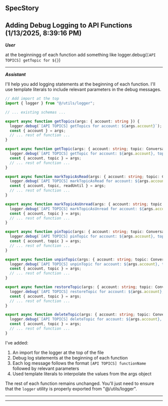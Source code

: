 ## SpecStory

## Adding Debug Logging to API Functions (1/13/2025, 8:39:16 PM)

_**User**_

at the beginningg of each function add something like logger.debug(`[API TOPICS] getTopic for ${}`)

---

_**Assistant**_

I'll help you add logging statements at the beginning of each function. I'll use template literals to include relevant parameters in the debug messages.

```typescript:utils/api/topics.ts
// Add import at the top
import { logger } from "@/utils/logger";

// ... existing schemas ...

export async function getTopics(args: { account: string }) {
  logger.debug(`[API TOPICS] getTopics for account: ${args.account}`);
  const { account } = args;
  // ... rest of function ...
}

export async function getTopic(args: { account: string; topic: ConversationTopic }) {
  logger.debug(`[API TOPICS] getTopic for account: ${args.account}, topic: ${args.topic}`);
  const { account, topic } = args;
  // ... rest of function ...
}

export async function markTopicAsRead(args: { account: string; topic: ConversationTopic; readUntil: number }) {
  logger.debug(`[API TOPICS] markTopicAsRead for account: ${args.account}, topic: ${args.topic}, readUntil: ${args.readUntil}`);
  const { account, topic, readUntil } = args;
  // ... rest of function ...
}

export async function markTopicAsUnread(args: { account: string; topic: ConversationTopic }) {
  logger.debug(`[API TOPICS] markTopicAsUnread for account: ${args.account}, topic: ${args.topic}`);
  const { account, topic } = args;
  // ... rest of function ...
}

export async function pinTopic(args: { account: string; topic: ConversationTopic }) {
  logger.debug(`[API TOPICS] pinTopic for account: ${args.account}, topic: ${args.topic}`);
  const { account, topic } = args;
  // ... rest of function ...
}

export async function unpinTopic(args: { account: string; topic: ConversationTopic }) {
  logger.debug(`[API TOPICS] unpinTopic for account: ${args.account}, topic: ${args.topic}`);
  const { account, topic } = args;
  // ... rest of function ...
}

export async function restoreTopic(args: { account: string; topic: ConversationTopic }) {
  logger.debug(`[API TOPICS] restoreTopic for account: ${args.account}, topic: ${args.topic}`);
  const { account, topic } = args;
  // ... rest of function ...
}

export async function deleteTopic(args: { account: string; topic: ConversationTopic }) {
  logger.debug(`[API TOPICS] deleteTopic for account: ${args.account}, topic: ${args.topic}`);
  const { account, topic } = args;
  // ... rest of function ...
}
```

I've added:
1. An import for the logger at the top of the file
2. Debug log statements at the beginning of each function
3. Each log message follows the format `[API TOPICS] functionName` followed by relevant parameters
4. Used template literals to interpolate the values from the args object

The rest of each function remains unchanged. You'll just need to ensure that the `logger` utility is properly exported from "@/utils/logger".

---



---

